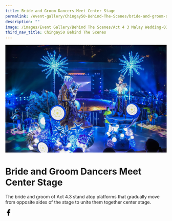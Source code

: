```yaml
---
title: Bride and Groom Dancers Meet Center Stage
permalink: /event-gallery/Chingay50-Behind-The-Scenes/bride-and-groom-dancers-meet-center-stage
description: ""
image: /images/Event Gallery/Behind The Scenes/Act 4 3 Malay Wedding-0103.jpg
third_nav_title: Chingay50 Behind The Scenes
---
```

![Bride and Groom Dancers Meet Center Stage](/images/Event%20Gallery/Behind%20The%20Scenes/Act%204%203%20Malay%20Wedding-0103.jpg)

# **Bride and Groom Dancers Meet Center Stage**

The bride and groom of Act 4.3 stand atop platforms that gradually move from opposite sides of the stage to unite them together center stage.

<a href="http://www.facebook.com/sharer.php?u=http://www.chingay.gov.sg/image/event-gallery/bride-and-groom-dancers-meet-center-stage" style="float:left;">
	<img src="/images/facebook.png" style="width:auto;height:20px;">
</a>
